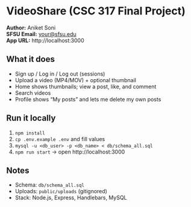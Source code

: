 # VideoShare (CSC 317 Final Project)

**Author:** Aniket Soni  
**SFSU Email:** your@sfsu.edu  
**App URL:** http://localhost:3000

## What it does
- Sign up / Log in / Log out (sessions)
- Upload a video (MP4/MOV) + optional thumbnail
- Home shows thumbnails; view a post, like, and comment
- Search videos
- Profile shows “My posts” and lets me delete my own posts

## Run it locally
1) `npm install`  
2) `cp .env.example .env` and fill values  
3) `mysql -u <db_user> -p <db_name> < db/schema_all.sql`  
4) `npm run start` → open http://localhost:3000

## Notes
- Schema: `db/schema_all.sql`  
- Uploads: `public/uploads` (gitignored)
- Stack: Node.js, Express, Handlebars, MySQL
